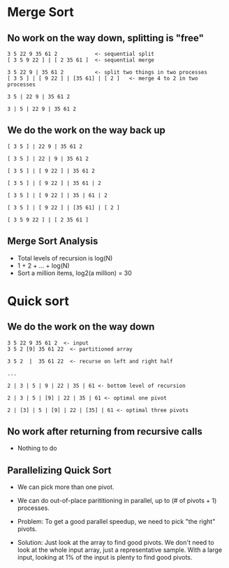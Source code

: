 
# Merge Sort

## No work on the way down, splitting is "free"

    3 5 22 9 35 61 2            <- sequential split
    [ 3 5 9 22 ] | [ 2 35 61 ]  <- sequential merge
    
    3 5 22 9 | 35 61 2          <- split two things in two processes
    [ 3 5 ] | [ 9 22 ] | [35 61] | [ 2 ]   <- merge 4 to 2 in two processes
   
    3 5 | 22 9 | 35 61 2
    
    3 | 5 | 22 9 | 35 61 2

## We do the work on the way back up

    [ 3 5 ] | 22 9 | 35 61 2
    
    [ 3 5 ] | 22 | 9 | 35 61 2
    
    [ 3 5 ] | [ 9 22 ] | 35 61 2
    
    [ 3 5 ] | [ 9 22 ] | 35 61 | 2
    
    [ 3 5 ] | [ 9 22 ] | 35 | 61 | 2
    
    [ 3 5 ] | [ 9 22 ] | [35 61] | [ 2 ]
 
    [ 3 5 9 22 ] | [ 2 35 61 ]

## Merge Sort Analysis

 - Total levels of recursion is log(N)
 - 1 + 2 + ... + log(N)
 - Sort a million items, log2(a million) = 30
 

# Quick sort


## We do the work on the way down

    3 5 22 9 35 61 2  <- input
    3 5 2 [9] 35 61 22  <- partitioned array
   
    3 5 2  |  35 61 22  <- recurse on left and right half

    ...

    2 | 3 | 5 | 9 | 22 | 35 | 61 <- bottom level of recursion
    
    2 | 3 | 5 | [9] | 22 | 35 | 61 <- optimal one pivot
    
    2 | [3] | 5 | [9] | 22 | [35] | 61 <- optimal three pivots
    


## No work after returning from recursive calls

  - Nothing to do
  
## Parallelizing Quick Sort

 - We can pick more than one pivot.
 - We can do out-of-place parititioning in parallel, up to (# of pivots + 1)
   processes.

 - Problem: To get a good parallel speedup, we need to pick "the right" pivots.
 - Solution: Just look at the array to find good pivots. We don't need to look
   at the whole input array, just a representative sample. With a large input,
   looking at 1% of the input is plenty to find good pivots.








